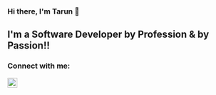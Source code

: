 ### Hi there, I'm Tarun  👋

## I'm a Software Developer by Profession & by Passion!!

### Connect with me:

[<img align="left" alt="Tarun | LinkedIn" width="22px" src="https://cdn.jsdelivr.net/npm/simple-icons@v3/icons/linkedin.svg" />][linkedin]

<br />

[linkedin]: https://www.linkedin.com/in/tarun-tiwari-025687157/
